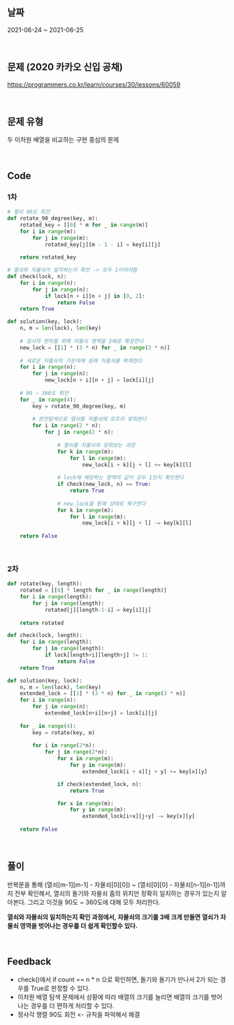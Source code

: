 ## 날짜
2021-06-24 ~ 2021-06-25

<br>

## 문제 (2020 카카오 신입 공채)
https://programmers.co.kr/learn/courses/30/lessons/60059

<br>

## 문제 유형
두 이차원 배열을 비교하는 구현 중심의 문제

<br>

## Code

### 1차

```python
# 열쇠 90도 회전
def rotate_90_degree(key, m):
    rotated_key = [[0] * m for _ in range(m)]
    for i in range(m):
        for j in range(m):
            rotated_key[j][m - 1 - i] = key[i][j]
    
    return rotated_key

# 열쇠와 자물쇠가 일치하는지 확인 -> 모두 1이어야함
def check(lock, n):
    for i in range(n):
        for j in range(n):
            if lock[n + i][n + j] in [0, 2]:
                return False
    return True

def solution(key, lock):
    n, m = len(lock), len(key)
    
    # 검사의 편의를 위해 자물쇠 영역을 3배로 확장한다
    new_lock = [[1] * (3 * n) for _ in range(3 * n)]
    
    # 새로운 자물쇠의 가운데에 원래 자물쇠를 복제한다
    for i in range(n):
        for j in range(n):
            new_lock[n + i][n + j] = lock[i][j]
    
    # 90 ~ 360도 회전
    for _ in range(4):
        key = rotate_90_degree(key, m)
        
        # 완전탐색으로 열쇠를 자물쇠에 모조리 맞춰본다
        for i in range(2 * n):
            for j in range(2 * n):
                
                # 열쇠를 자물쇠와 맞춰보는 과정
                for k in range(m):
                    for l in range(m):
                        new_lock[i + k][j + l] += key[k][l]
                
                # lock에 해당하는 영역의 값이 모두 1인지 확인한다
                if check(new_lock, n) == True:
                    return True
                
                # new_lock을 원래 상태로 복구한다
                for k in range(m):
                    for l in range(m):
                        new_lock[i + k][j + l] -= key[k][l]
            
    return False
```
<br>

### 2차

```python
def rotate(key, length):
    rotated = [[0] * length for _ in range(length)]
    for i in range(length):
        for j in range(length):
            rotated[j][length-1-i] = key[i][j]
            
    return rotated

def check(lock, length):
    for i in range(length):
        for j in range(length):
            if lock[length+i][length+j] != 1:
                return False
    return True

def solution(key, lock):
    n, m = len(lock), len(key)
    extended_lock = [[1] * (3 * n) for _ in range(3 * n)]
    for i in range(n):
        for j in range(n):
            extended_lock[n+i][n+j] = lock[i][j]
            
    for _ in range(4):
        key = rotate(key, m)
            
        for i in range(2*n):
            for j in range(2*n):
                for x in range(m):
                    for y in range(m):
                        extended_lock[i + x][j + y] += key[x][y]

                if check(extended_lock, n):
                    return True

                for x in range(m):
                    for y in range(m):
                        extended_lock[i+x][j+y] -= key[x][y]
            
    return False
```

<br>

## 풀이
반복문을 통해 (열쇠[m-1][m-1] - 자물쇠[0][0]) ~ (열쇠[0][0] - 자물쇠[n-1][n-1])까지 전부 확인해서, 열쇠의 돌기와 자물쇠 홈의 위치만 정확히 일치하는 경우가 있는지 알아본다.
그리고 이것을 90도 ~ 360도에 대해 모두 처리한다.

**열쇠와 자물쇠의 일치하는지 확인 과정에서, 자물쇠의 크기를 3배 크게 만들면 열쇠가 자물쇠 영역을 벗어나는 경우를 더 쉽게 확인할수 있다.**

<br>

## Feedback
- check()에서 if count == n * n 으로 확인하면, 돌기와 돌기가 만나서 2가 되는 경우를 True로 판정할 수 있다.
- 이차원 배열 탐색 문제에서 상황에 따라 배열의 크기를 늘리면 배열의 크기를 벗어나는 경우를 더 편하게 처리할 수 있다. 
- 정사각 행렬 90도 회전 <- 규칙을 파악해서 해결